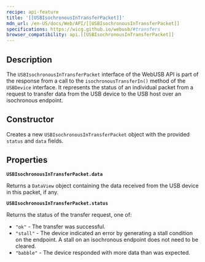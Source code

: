 ```yaml
---
recipe: api-feature
title: '[[USBIsochronousInTransferPacket]]'
mdn_url: /en-US/docs/Web/API/[[USBIsochronousInTransferPacket]]
specifications: https://wicg.github.io/webusb/#transfers
browser_compatibility: api.[[USBIsochronousInTransferPacket]]
---
```


## Description

The `USBIsochronousInTransferPacket` interface of the WebUSB API is part of the response from a call to the `isochronousTransferIn()` method of the `USBDevice` interface. It represents the status of an individual packet from a request to transfer data from the USB device to the USB host over an isochronous endpoint.

## Constructor

Creates a new `USBIsochronousInTransferPacket` object with the provided `status` and `data` fields.

## Properties

**`USBIsochronousInTransferPacket.data`**

Returns a `DataView` object containing the data received from the USB device in this packet, if any.

**`USBIsochronousInTransferPacket.status`**

Returns the status of the transfer request, one of:

* `"ok"` - The transfer was successful.
* `"stall"` - The device indicated an error by generating a stall condition on the endpoint. A stall on an isochronous endpoint does not need to be cleared.
* `"babble"` - The device responded with more data than was expected.
